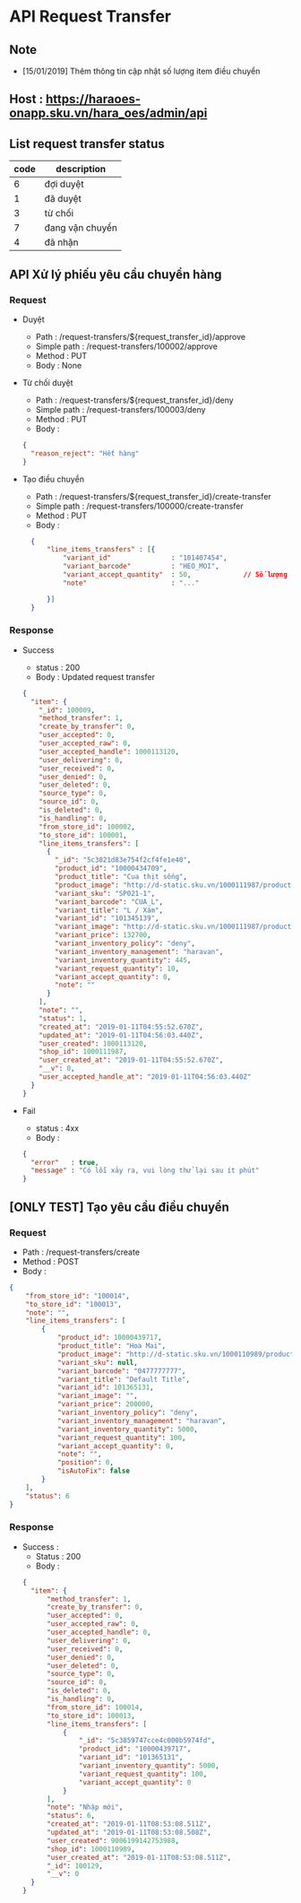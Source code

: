 # API Request Transfer

## Note
* [15/01/2019] Thêm thông tin cập nhật số lượng item điều chuyển

## Host : https://haraoes-onapp.sku.vn/hara_oes/admin/api

## List request transfer status

| code | description     |
| -    | -               |
| 6    | đợi duyệt       |
| 1    | đã duyệt        |
| 3    | từ chối         |
| 7    | đang vận chuyển |
| 4    | đã nhận         |

## API Xử lý phiếu yêu cầu chuyển hàng

### Request 


* Duyệt
  * Path        : /request-transfers/${request_transfer_id}/approve
  * Simple path : /request-transfers/100002/approve
  * Method      : PUT
  * Body        : None

* Từ chối duyệt
  * Path        : /request-transfers/${request_transfer_id}/deny
  * Simple path : /request-transfers/100003/deny
  * Method      : PUT
  * Body        : 
  ```json
  {
  	"reason_reject": "Hết hàng"
  }
  ```

* Tạo điều chuyển
  * Path        : /request-transfers/${request_transfer_id}/create-transfer
  * Simple path : /request-transfers/100000/create-transfer
  * Method      : PUT
  * Body        : 
  ```json
    {
        "line_items_transfers" : [{
            "variant_id"               : "101407454",
            "variant_barcode"          : "HEO_MOI",
            "variant_accept_quantity"  : 50,             // Số lượng duyệt - điều chuyển
            "note"                     : "..."

        }]
    }
  ```

### Response
* Success
  * status : 200
  * Body   : Updated request transfer
  ```json
  {
    "item": {
      "_id": 100009,
      "method_transfer": 1,
      "create_by_transfer": 0,
      "user_accepted": 0,
      "user_accepted_raw": 0,
      "user_accepted_handle": 1000113120,
      "user_delivering": 0,
      "user_received": 0,
      "user_denied": 0,
      "user_deleted": 0,
      "source_type": 0,
      "source_id": 0,
      "is_deleted": 0,
      "is_handling": 0,
      "from_store_id": 100002,
      "to_store_id": 100001,
      "line_items_transfers": [
        {
          "_id": "5c3821d83e754f2cf4fe1e40",
          "product_id": "10000434709",
          "product_title": "Cua thịt sống",
          "product_image": "http://d-static.sku.vn/1000111987/product/upload_e137d8beb07e4b699e22f1da4a43b81b.jpg",
          "variant_sku": "SP021-1",
          "variant_barcode": "CUA_L",
          "variant_title": "L / Xám",
          "variant_id": "101345139",
          "variant_image": "http://d-static.sku.vn/1000111987/product/upload_e137d8beb07e4b699e22f1da4a43b81b.jpg",
          "variant_price": 132700,
          "variant_inventory_policy": "deny",
          "variant_inventory_management": "haravan",
          "variant_inventory_quantity": 445,
          "variant_request_quantity": 10,
          "variant_accept_quantity": 0,
          "note": ""
        }
      ],
      "note": "",
      "status": 1,
      "created_at": "2019-01-11T04:55:52.670Z",
      "updated_at": "2019-01-11T04:56:03.440Z",
      "user_created": 1000113120,
      "shop_id": 1000111987,
      "user_created_at": "2019-01-11T04:55:52.670Z",
      "__v": 0,
      "user_accepted_handle_at": "2019-01-11T04:56:03.440Z"
    }
  }
  ```

* Fail 
  * status : 4xx
  * Body : 
  ```json
  {
    "error"   : true,
    "message" : "Có lỗi xảy ra, vui lòng thử lại sau ít phút"
  }
  ```

## [ONLY TEST] Tạo yêu cầu điều chuyển 

### Request 
* Path   : /request-transfers/create
* Method : POST 
* Body   : 
```json
{
    "from_store_id": "100014",
    "to_store_id": "100013",
    "note": "",
    "line_items_transfers": [
        {
            "product_id": 10000439717,
            "product_title": "Hoa Mai",
            "product_image": "http://d-static.sku.vn/1000110989/product/tong-hop-cac-loai-hoa-mang-den-may-man-tot-lanh-trong-ngay-tet-1.jpg",
            "variant_sku": null,
            "variant_barcode": "0477777777",
            "variant_title": "Default Title",
            "variant_id": 101365131,
            "variant_image": "",
            "variant_price": 200000,
            "variant_inventory_policy": "deny",
            "variant_inventory_management": "haravan",
            "variant_inventory_quantity": 5000,
            "variant_request_quantity": 100,
            "variant_accept_quantity": 0,
            "note": "",
            "position": 0,
            "isAutoFix": false
        }
    ],
    "status": 6
}
```

### Response 
* Success :
  * Status : 200
  * Body   : 
  ```json
  {
    "item": {
        "method_transfer": 1,
        "create_by_transfer": 0,
        "user_accepted": 0,
        "user_accepted_raw": 0,
        "user_accepted_handle": 0,
        "user_delivering": 0,
        "user_received": 0,
        "user_denied": 0,
        "user_deleted": 0,
        "source_type": 0,
        "source_id": 0,
        "is_deleted": 0,
        "is_handling": 0,
        "from_store_id": 100014,
        "to_store_id": 100013,
        "line_items_transfers": [
            {
                "_id": "5c3859747cce4c000b5974fd",
                "product_id": "10000439717",
                "variant_id": "101365131",
                "variant_inventory_quantity": 5000,
                "variant_request_quantity": 100,
                "variant_accept_quantity": 0
            }
        ],
        "note": "Nhập mới",
        "status": 6,
        "created_at": "2019-01-11T08:53:08.511Z",
        "updated_at": "2019-01-11T08:53:08.508Z",
        "user_created": 9006199142753988,
        "shop_id": 1000110989,
        "user_created_at": "2019-01-11T08:53:08.511Z",
        "_id": 100129,
        "__v": 0
    }
  }
  ```